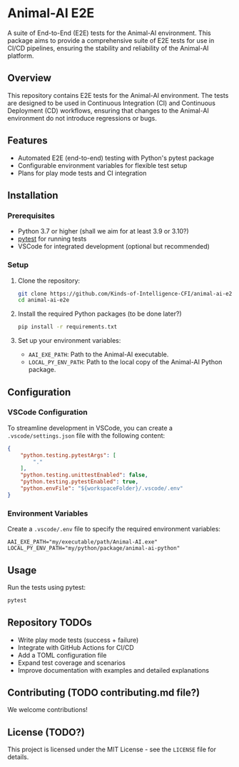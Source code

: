 # Animal-AI E2E

A suite of End-to-End (E2E) tests for the Animal-AI environment. This package aims to provide a comprehensive suite of E2E tests for use in CI/CD pipelines, ensuring the stability and reliability of the Animal-AI platform.

## Overview

This repository contains E2E tests for the Animal-AI environment. The tests are designed to be used in Continuous Integration (CI) and Continuous Deployment (CD) workflows, ensuring that changes to the Animal-AI environment do not introduce regressions or bugs.

## Features

- Automated E2E (end-to-end) testing with Python's pytest package
- Configurable environment variables for flexible test setup
- Plans for play mode tests and CI integration

## Installation

### Prerequisites

- Python 3.7 or higher (shall we aim for at least 3.9 or 3.10?)
- [pytest](https://docs.pytest.org/en/stable/) for running tests
- VSCode for integrated development (optional but recommended)

### Setup

1. Clone the repository:
   ```bash
   git clone https://github.com/Kinds-of-Intelligence-CFI/animal-ai-e2e.git
   cd animal-ai-e2e
   ```

2. Install the required Python packages (to be done later?)
   ```bash
   pip install -r requirements.txt
   ```

3. Set up your environment variables:
   - `AAI_EXE_PATH`: Path to the Animal-AI executable.
   - `LOCAL_PY_ENV_PATH`: Path to the local copy of the Animal-AI Python package.

## Configuration

### VSCode Configuration

To streamline development in VSCode, you can create a `.vscode/settings.json` file with the following content:

```json
{
    "python.testing.pytestArgs": [
        "."
    ],
    "python.testing.unittestEnabled": false,
    "python.testing.pytestEnabled": true,
    "python.envFile": "${workspaceFolder}/.vscode/.env"
}
```

### Environment Variables

Create a `.vscode/.env` file to specify the required environment variables:

```env
AAI_EXE_PATH="my/executable/path/Animal-AI.exe"
LOCAL_PY_ENV_PATH="my/python/package/animal-ai-python"
```

## Usage

Run the tests using pytest:

```bash
pytest
```

## Repository TODOs

- Write play mode tests (success + failure)
- Integrate with GitHub Actions for CI/CD
- Add a TOML configuration file
- Expand test coverage and scenarios
- Improve documentation with examples and detailed explanations

## Contributing (TODO contributing.md file?)

We welcome contributions!

## License (TODO?)

This project is licensed under the MIT License - see the `LICENSE` file for details.
